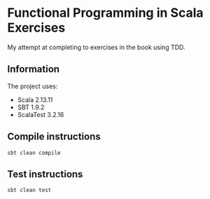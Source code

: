 # Functional Programming in Scala Exercises

My attempt at completing to exercises in the book using TDD.

## Information
The project uses:
- Scala 2.13.11
- SBT 1.9.2
- ScalaTest 3.2.16

## Compile instructions
```
sbt clean compile
```

## Test instructions
```
sbt clean test
```